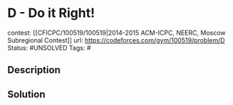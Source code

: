 # D - Do it Right!

contest: [[CFICPC/100519/100519|2014-2015 ACM-ICPC, NEERC, Moscow Subregional Contest]]
url: https://codeforces.com/gym/100519/problem/D
Status: #UNSOLVED
Tags: #

## Description

## Solution

